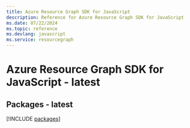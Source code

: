 ```yaml
---
title: Azure Resource Graph SDK for JavaScript
description: Reference for Azure Resource Graph SDK for JavaScript
ms.date: 07/22/2024
ms.topic: reference
ms.devlang: javascript
ms.service: resourcegraph
---
```

# Azure Resource Graph SDK for JavaScript - latest
## Packages - latest
[!INCLUDE [packages](resource-graph-index.md)]